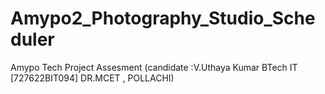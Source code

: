 # Amypo2_Photography_Studio_Scheduler
Amypo Tech Project Assesment (candidate :V.Uthaya Kumar BTech
 IT [727622BIT094]  DR.MCET , POLLACHI)
